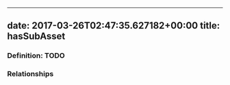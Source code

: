 
---
date: 2017-03-26T02:47:35.627182+00:00
title: hasSubAsset
---
### Definition: TODO

### Relationships
